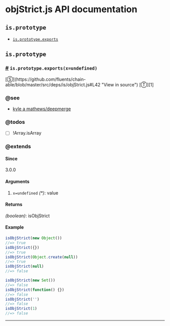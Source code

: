 # objStrict.js API documentation

<!-- div class="toc-container" -->

<!-- div -->

## `is.prototype`
* <a href="#is-prototype-exports">`is.prototype.exports`</a>

<!-- /div -->

<!-- /div -->

<!-- div class="doc-container" -->

<!-- div -->

## `is.prototype`

<!-- div -->

<h3 id="is-prototype-exports"><a href="#is-prototype-exports">#</a>&nbsp;<code>is.prototype.exports(x=undefined)</code></h3>
[&#x24C8;](https://github.com/fluents/chain-able/blob/master/src/deps/is/objStrict.js#L42 "View in source") [&#x24C9;][1]




### @see 

* <a href="https://github.com/KyleAMathews/deepmerge">kyle a mathews/deepmerge</a>

### @todos 

- [ ] !Array.isArray
 

### @extends



#### Since
3.0.0

#### Arguments
1. `x=undefined` *(&#42;)*: value

#### Returns
*(boolean)*: isObjStrict

#### Example
```js
isObjStrict(new Object())
//=> true
isObjStrict({})
//=> true
isObjStrict(Object.create(null))
//=> true
isObjStrict(null)
//=> false

isObjStrict(new Set())
//=> false
isObjStrict(function() {})
//=> false
isObjStrict('')
//=> false
isObjStrict(1)
//=> false

```
---

<!-- /div -->

<!-- /div -->

<!-- /div -->

 [1]: #is.prototype "Jump back to the TOC."
